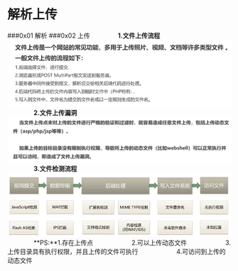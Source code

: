# 解析上传

###0x01 解析
###0x02 上传
&nbsp;&nbsp;&nbsp;&nbsp;&nbsp;&nbsp;&nbsp;&nbsp;&nbsp;&nbsp;&nbsp;&nbsp;&nbsp;&nbsp;&nbsp;**1.文件上传流程**
![](/assets/1.png)
&nbsp;&nbsp;&nbsp;&nbsp;&nbsp;&nbsp;&nbsp;&nbsp;&nbsp;&nbsp;&nbsp;&nbsp;&nbsp;&nbsp;&nbsp;**2.文件上传漏洞**
![](/assets/10657CE2A431C6874A8C243786ACDDDA.png)
&nbsp;&nbsp;&nbsp;&nbsp;&nbsp;&nbsp;&nbsp;&nbsp;&nbsp;&nbsp;&nbsp;&nbsp;&nbsp;&nbsp;&nbsp;**3.文件检测流程**
![](/assets/5CF6B9DB4278738F18B4E81FA6088146.png)
&nbsp;&nbsp;&nbsp;&nbsp;&nbsp;&nbsp;&nbsp;&nbsp;&nbsp;&nbsp;&nbsp;&nbsp;&nbsp;&nbsp;&nbsp;**PS:**1.存在上传点
&nbsp;&nbsp;&nbsp;&nbsp;&nbsp;&nbsp;&nbsp;&nbsp;&nbsp;&nbsp;&nbsp;&nbsp;&nbsp;&nbsp;&nbsp;&nbsp;&nbsp;&nbsp;&nbsp;&nbsp;&nbsp;2.可以上传动态文件
&nbsp;&nbsp;&nbsp;&nbsp;&nbsp;&nbsp;&nbsp;&nbsp;&nbsp;&nbsp;&nbsp;&nbsp;&nbsp;&nbsp;&nbsp;&nbsp;&nbsp;&nbsp;&nbsp;&nbsp;&nbsp;3.上传目录具有执行权限，并且上传的文件可执行
&nbsp;&nbsp;&nbsp;&nbsp;&nbsp;&nbsp;&nbsp;&nbsp;&nbsp;&nbsp;&nbsp;&nbsp;&nbsp;&nbsp;&nbsp;&nbsp;&nbsp;&nbsp;&nbsp;&nbsp;&nbsp;4.可访问到上传的动态文件







